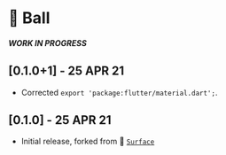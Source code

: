 # 🏓 Ball
##### **WORK IN PROGRESS**
## **[0.1.0+1] - 25 APR 21**
- Corrected `export 'package:flutter/material.dart';`.

## **[0.1.0] - 25 APR 21**
- Initial release, forked from 🌟 [`Surface`](https://pub.dev/packages/surface)

